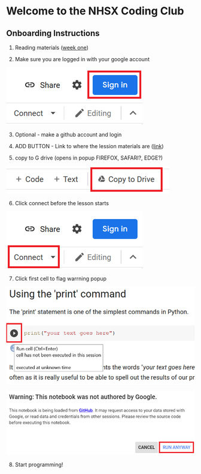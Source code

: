 # Welcome to the NHSX Coding Club

## Onboarding Instructions

1. Reading materials ([week one](https://www.w3schools.com/python/python_intro.asp))

2. Make sure you are logged in with your google account

![sign-in](/assets/img/sign-in.png)

3. Optional - make a github account and login

4. ADD BUTTON - Link to where the lession materials are ([link](https://colab.research.google.com/github/nhs-pycom/coding-club-test/blob/main/coding_club_test.ipynb))

5. copy to G drive (opens in popup FIREFOX, SAFARI?, EDGE?)

![save-to-gdrive](/assets/img/save-to-gdrive.png)

6. Click connect before the lesson starts

![connect](/assets/img/connect.png)

7. Click first cell to flag warrning popup

![run-cell](/assets/img/run-cell.png)

![pop-up](/assets/img/pop-up.png)

8. Start programming!
